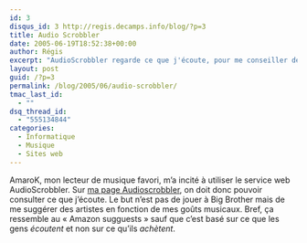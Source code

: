 ```yaml
---
id: 3
disqus_id: 3 http://regis.decamps.info/blog/?p=3
title: Audio Scrobbler
date: 2005-06-19T18:52:38+00:00
author: Régis
excerpt: "AudioScrobbler regarde ce que j'écoute, pour me conseiller de nouveaux chanteurs."
layout: post
guid: /?p=3
permalink: /blog/2005/06/audio-scrobbler/
tmac_last_id:
  - ""
dsq_thread_id:
  - "555134844"
categories:
  - Informatique
  - Musique
  - Sites web
---
```

AmaroK, mon lecteur de musique favori, m’a incité à utiliser le service web AudioScrobbler. Sur [ma page Audioscrobbler](http://www.audioscrobbler.com/user/wakaseoo/), on doit donc pouvoir consulter ce que j’écoute. Le but n’est pas de jouer à Big Brother mais de me suggérer des artistes en fonction de mes goûts musicaux. Bref, ça ressemble au « Amazon sugguests » sauf que c’est basé sur ce que les gens _écoutent_ et non sur ce qu’ils _achètent_.
